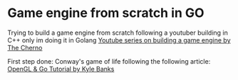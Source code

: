 # Game engine from scratch in GO

Trying to build a game engine from scratch following a youtuber building in C++ only im doing it in Golang
[Youtube series on building a game engine by The Cherno](https://www.youtube.com/watch?v=dDQ_PVoWMIA)

First step done:
Conway's game of life following the following article: 
[OpenGL & Go Tutorial by Kyle Banks](https://kylewbanks.com/blog/tutorial-opengl-with-golang-part-1-hello-opengl)
